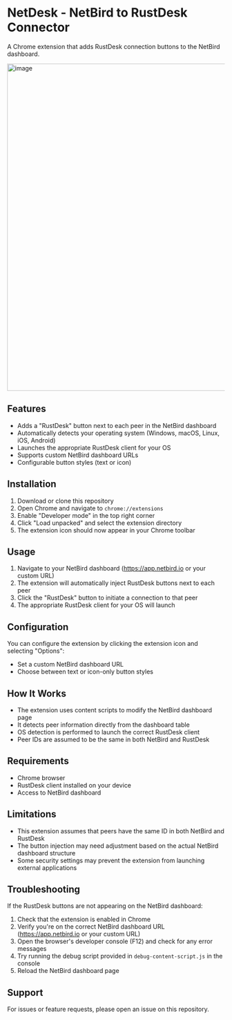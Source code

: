 # NetDesk - NetBird to RustDesk Connector

A Chrome extension that adds RustDesk connection buttons to the NetBird dashboard.

<img width="1367" height="757" alt="image" src="https://github.com/user-attachments/assets/68d1db5e-779a-4243-9dc0-62b329507ec6" />


## Features

- Adds a "RustDesk" button next to each peer in the NetBird dashboard
- Automatically detects your operating system (Windows, macOS, Linux, iOS, Android)
- Launches the appropriate RustDesk client for your OS
- Supports custom NetBird dashboard URLs
- Configurable button styles (text or icon)

## Installation

1. Download or clone this repository
2. Open Chrome and navigate to `chrome://extensions`
3. Enable "Developer mode" in the top right corner
4. Click "Load unpacked" and select the extension directory
5. The extension icon should now appear in your Chrome toolbar

## Usage

1. Navigate to your NetBird dashboard (https://app.netbird.io or your custom URL)
2. The extension will automatically inject RustDesk buttons next to each peer
3. Click the "RustDesk" button to initiate a connection to that peer
4. The appropriate RustDesk client for your OS will launch

## Configuration

You can configure the extension by clicking the extension icon and selecting "Options":

- Set a custom NetBird dashboard URL
- Choose between text or icon-only button styles

## How It Works

- The extension uses content scripts to modify the NetBird dashboard page
- It detects peer information directly from the dashboard table
- OS detection is performed to launch the correct RustDesk client
- Peer IDs are assumed to be the same in both NetBird and RustDesk

## Requirements

- Chrome browser
- RustDesk client installed on your device
- Access to NetBird dashboard

## Limitations

- This extension assumes that peers have the same ID in both NetBird and RustDesk
- The button injection may need adjustment based on the actual NetBird dashboard structure
- Some security settings may prevent the extension from launching external applications

## Troubleshooting

If the RustDesk buttons are not appearing on the NetBird dashboard:

1. Check that the extension is enabled in Chrome
2. Verify you're on the correct NetBird dashboard URL (https://app.netbird.io or your custom URL)
3. Open the browser's developer console (F12) and check for any error messages
4. Try running the debug script provided in `debug-content-script.js` in the console
5. Reload the NetBird dashboard page

## Support

For issues or feature requests, please open an issue on this repository.
